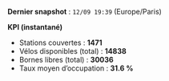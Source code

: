 **Dernier snapshot** : `12/09 19:39` (Europe/Paris)

**KPI (instantané)**

- Stations couvertes : **1471**
- Vélos disponibles (total) : **14838**
- Bornes libres (total) : **30036**
- Taux moyen d’occupation : **31.6 %**
